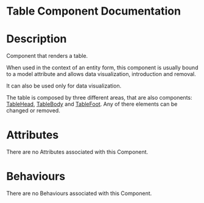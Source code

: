 # Table Component Documentation

# Description

Component that renders a table.

When used in the context of an entity form, this component is usually bound to a model attribute and allows data visualization, introduction and removal.

It can also be used only for data visualization.

The table is composed by three different areas, that are also components: [TableHead](TableHead/), [TableBody](TableBody/) and [TableFoot](TableFoot/). Any of there elements can be changed or removed.

# Attributes

There are no Attributes associated with this Component.

# Behaviours

There are no Behaviours associated with this Component.
